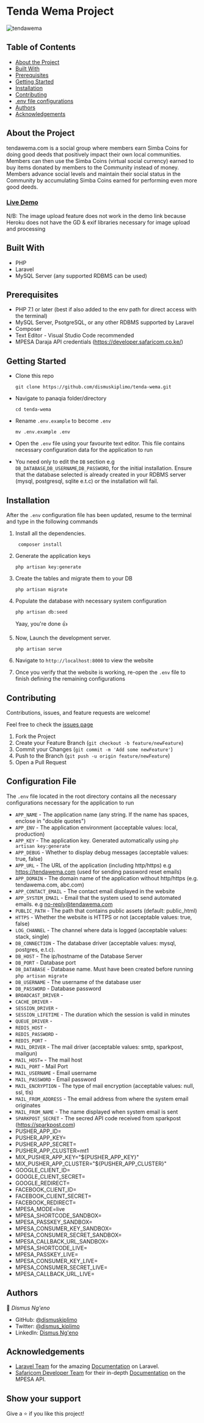 # Tenda Wema Project

![tendawema](https://user-images.githubusercontent.com/15145265/173412569-505937cd-e30c-4c97-a68e-371786494313.jpg)

## Table of Contents

* [About the Project](#about-the-project)
* [Built With](#built-with)
* [Prerequisites](#prerequisites)
* [Getting Started](#getting-started)
* [Installation](#installation)
* [Contributing](#contributing)
* [.env file configurations](#configuration-file)
* [Authors](#authors)
* [Acknowledgements](#acknowledgements)

## About the Project
tendawema.com is a social group where members earn Simba Coins for doing good deeds that positively impact their own local communities. Members can then use the Simba Coins (virtual social currency) earned to buy items donated by members to the Community instead of money. Members advance social levels and maintain their social status in the Community by accumulating Simba Coins earned for performing even more good deeds. <br>


### [Live Demo](https://tenda-wema.technopro-solutions.co.ke/)
N/B: The image upload feature does not work in the demo link because Heroku does not have the GD & exif libraries necessary for image upload and processing

## Built With

* PHP
* Laravel
* MySQL Server (any supported RDBMS can be used)

## Prerequisites
- PHP 7.1 or later (best if also added to the env path for direct access with the terminal)
- MySQL Server, PsotgreSQL, or any other RDBMS supported by Laravel
- Composer
- Text Editor - Visual Studio Code recommended
- MPESA Daraja API credentials (https://developer.safaricom.co.ke/)

## Getting Started

* Clone this repo
    ```shell
    git clone https://github.com/dismuskiplimo/tenda-wema.git
    ```

* Navigate to panaqia folder/directory

    ```shell
    cd tenda-wema
    ```
* Rename `.env.example` to become `.env`
    ```shell
    mv .env.example .env
    ```
* Open the `.env` file using your favourite text editor. This file contains necessary configuration data for the application to run
* You need only to edit the `DB` section e.g `DB_DATABASE`,`DB_USERNAME`,`DB_PASSWORD`, for the initial installation. Ensure that the database selected is already created in your RDBMS server (mysql, postgresql, sqlite e.t.c) or the installation will fail.

## Installation

After the `.env` configuration file has been updated, resume to the terminal and type in the following commands

1. Install all the dependencies.
   ```shell
    composer install
   ```
2. Generate the application keys
    ```shell
    php artisan key:generate
    ```
3. Create the tables and migrate them to your DB
    ```shell
    php artisan migrate
    ```
4. Populate the database with necessary system configuration
    ```shell
    php artisan db:seed
    ```
    Yaay, you're done 👍
    
5. Now, Launch the development server.
   ```shell
   php artisan serve
   ```
6. Navigate to `http://localhost:8000` to view the website
7. Once you verify that the website is working, re-open the `.env` file to finish defining the remaining configurations

## Contributing

Contributions, issues, and feature requests are welcome!

Feel free to check the [issues page](../../issues)

  1. Fork the Project
  2. Create your Feature Branch (`git checkout -b feature/newFeature`)
  3. Commit your Changes (`git commit -m 'Add some newFeature'`)
  4. Push to the Branch (`git push -u origin feature/newFeature`)
  5. Open a Pull Request

## Configuration File

The `.env` file located in the root directory contains all the necessary configurations necessary for the application to run

* `APP_NAME` - The application name (any string. If the name has spaces, enclose in "double quotes")
* `APP_ENV` - The application environment (acceptable values: local, production)
* `APP_KEY` - The application key. Generated automatically using `php artisan key:generate`
* `APP_DEBUG` - Whether to display debug messages (acceptable values: true, false)
* `APP_URL` - The URL of the application (including http/https) e.g https://tendawema.com (used for sending password reset emails)
* `APP_DOMAIN` - The domain name of the application without http/https (e.g. tendawema.com, abc.com)
* `APP_CONTACT_EMAIL` - The contact email displayed in the website
* `APP_SYSTEM_EMAIL` - Email that the system used to send automated emails. e.g no-reply@tendawema.com
* `PUBLIC_PATH` - The path that contains public assets (default: public_html)
* `HTTPS` - Whether the website is HTTPS or not (acceptable values: true, false)
* `LOG_CHANNEL` - The channel where data is logged (acceptable values: stack, single)
* `DB_CONNECTION` - The database driver (acceptable values: mysql, postgres, e.t.c).
* `DB_HOST` - The ip/hostname of the Database Server 
* `DB_PORT` - Database port
* `DB_DATABASE` - Database name. Must have been created before running `php artisan migrate`
* `DB_USERNAME` - The username of the database user
* `DB_PASSWORD` - Database password
* `BROADCAST_DRIVER` - 
* `CACHE_DRIVER` - 
* `SESSION_DRIVER` - 
* `SESSION_LIFETIME` - The duration which the session is valid in minutes
* `QUEUE_DRIVER` - 
* `REDIS_HOST` - 
* `REDIS_PASSWORD` - 
* `REDIS_PORT` - 
* `MAIL_DRIVER` - The mail driver (acceptable values: smtp, sparkpost, mailgun)
* `MAIL_HOST=` - The mail host
* `MAIL_PORT` - Mail Port
* `MAIL_USERNAME` - Email username
* `MAIL_PASSWORD` - Email password
* `MAIL_ENCRYPTION` - The type of mail encryption (acceptable values: null, ssl, tls)
* `MAIL_FROM_ADDRESS` - The email address from where the system email originates
* `MAIL_FROM_NAME` - The name displayed when system email is sent
* `SPARKPOST_SECRET` - The secred API code received from sparkpost (https://sparkpost.com)
* PUSHER_APP_ID=
* PUSHER_APP_KEY=
* PUSHER_APP_SECRET=
* PUSHER_APP_CLUSTER=mt1
* MIX_PUSHER_APP_KEY="${PUSHER_APP_KEY}"
* MIX_PUSHER_APP_CLUSTER="${PUSHER_APP_CLUSTER}"
* GOOGLE_CLIENT_ID=
* GOOGLE_CLIENT_SECRET=
* GOOGLE_REDIRECT=
* FACEBOOK_CLIENT_ID=
* FACEBOOK_CLIENT_SECRET=
* FACEBOOK_REDIRECT=
* MPESA_MODE=live
* MPESA_SHORTCODE_SANDBOX=
* MPESA_PASSKEY_SANDBOX=
* MPESA_CONSUMER_KEY_SANDBOX=
* MPESA_CONSUMER_SECRET_SANDBOX=
* MPESA_CALLBACK_URL_SANDBOX=
* MPESA_SHORTCODE_LIVE=
* MPESA_PASSKEY_LIVE=
* MPESA_CONSUMER_KEY_LIVE=
* MPESA_CONSUMER_SECRET_LIVE=
* MPESA_CALLBACK_URL_LIVE=

## Authors

👤 *Dismus Ng'eno*

- GitHub: [@dismuskiplimo](https://github.com/dismuskiplimo)
- Twitter: [@dismus_kiplimo](https://twitter.com/dismus_kiplimo)
- LinkedIn: [Dismus Ng'eno](https://www.linkedin.com/in/dismus-kiplimo)

## Acknowledgements

* [Laravel Team](https://laravel.com/docs) for the amazing [Documentation](https://laravel.com/docs) on Laravel.
* [Safaricom Developer Team](https://developer.safaricom.co.ke/) for their in-depth [Documentation](https://ldeveloper.safaricom.co.ke) on the MPESA API.

## Show your support

Give a ⭐ if you like this project!
